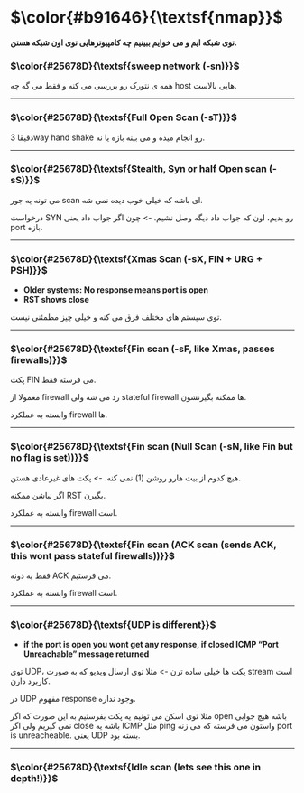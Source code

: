 $\color{#b91646}{\textsf{nmap}}$
=============================================

**توی شبکه ایم و می خوایم ببینیم چه کامپیوترهایی توی اون شبکه هستن.**

### $\color{#25678D}{\textsf{sweep network (-sn)}}$

همه ی نتورک رو بررسی می کنه و فقط می گه چه host هایی بالاست.
_____________
### $\color{#25678D}{\textsf{Full Open Scan (-sT)}}$

دقیقا 3way hand shake رو انجام میده و می بینه بازه یا نه.
__________________
### $\color{#25678D}{\textsf{Stealth, Syn or half Open scan (-sS)}}$

می تونه یه جور scan ای باشه که خیلی خوب دیده نمی شه.

درخواست SYN رو بدیم، اون که جواب داد دیگه وصل نشیم. -> چون اگر جواب داد یعنی port بازه.
________________
### $\color{#25678D}{\textsf{Xmas Scan (-sX, FIN + URG + PSH)}}$

- **Older systems: No response means port is open**
- **RST shows close**

توی سیستم های مختلف فرق می کنه و خیلی چیز مطمئنی نیست.
_______________
### $\color{#25678D}{\textsf{Fin scan (-sF, like Xmas, passes firewalls)}}$

پکت FIN می فرسته فقط.

معمولا از firewall رد می شه ولی stateful firewall ها ممکنه بگیرنشون.

وابسته به عملکرد firewall ها.
____________________
### $\color{#25678D}{\textsf{Fin scan (Null Scan (-sN, like Fin but no flag is set))}}$

هیچ کدوم از بیت هارو روشن (1) نمی کنه. -> پکت های غیرعادی هستن.

اگر نباشن ممکنه RST بگیرن.

وابسته به عملکرد firewall است.
_____________________
### $\color{#25678D}{\textsf{Fin scan (ACK scan (sends ACK, this wont pass stateful firewalls))}}$

فقط یه دونه ACK می فرستیم.

وابسته به عملکرد firewall است.
___________________
### $\color{#25678D}{\textsf{UDP is different}}$

- **if the port is open you wont get any response, if closed ICMP “Port Unreachable” message returned**

توی UDP، پکت ها خیلی ساده ترن -> مثلا توی ارسال ویدیو که به صورت stream است کاربرد دارن.

در UDP مفهوم response وجود نداره.

مثلا توی اسکن می تونیم یه پکت بفرستیم به این صورت که اگر open باشه هیچ جوابی نمی گیریم ولی اگر close باشه یه ICMP مثل ping واستون می فرسته که می زنه port is unreacheable. یعنی UDP بسته بود.

__________________
### $\color{#25678D}{\textsf{Idle scan (lets see this one in depth!)}}$

